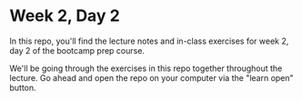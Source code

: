 # Week 2, Day 2
In this repo, you'll find the lecture notes and in-class exercises for week 2, day 2 of the bootcamp prep course.

We'll be going through the exercises in this repo together throughout the lecture. Go ahead and open the repo on your computer via the "learn open" button.
